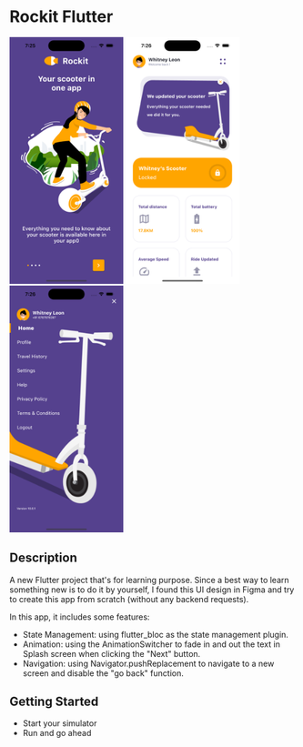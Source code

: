 # Rockit Flutter

<img src="./screen1.png" width="200">
<img src="./screen2.png" width="200">
<img src="./screen3.png" width="200">

## Description

A new Flutter project that's for learning purpose. Since a best way to learn something new is to do it by yourself, I found this UI design in Figma and try to create this app from scratch (without any backend requests).

In this app, it includes some features:
- State Management:
    using flutter_bloc as the state management plugin.
- Animation: 
    using the AnimationSwitcher to fade in and out the text in Splash screen when clicking the "Next" button.
- Navigation: 
    using Navigator.pushReplacement to navigate to a new screen and disable the "go back" function.

## Getting Started

- Start your simulator
- Run and go ahead
